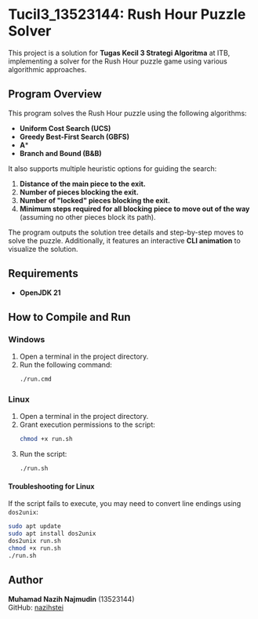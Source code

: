 # Tucil3_13523144: Rush Hour Puzzle Solver

This project is a solution for **Tugas Kecil 3 Strategi Algoritma** at ITB, implementing a solver for the Rush Hour puzzle game using various algorithmic approaches.

## Program Overview
This program solves the Rush Hour puzzle using the following algorithms:
- **Uniform Cost Search (UCS)**
- **Greedy Best-First Search (GBFS)**
- **A***
- **Branch and Bound (B&B)**

It also supports multiple heuristic options for guiding the search:
1. **Distance of the main piece to the exit.**
2. **Number of pieces blocking the exit.**
3. **Number of "locked" pieces blocking the exit.**
4. **Minimum steps required for all blocking piece to move out of the way** (assuming no other pieces block its path).

The program outputs the solution tree details and step-by-step moves to solve the puzzle. Additionally, it features an interactive **CLI animation** to visualize the solution.

## Requirements
- **OpenJDK 21**

## How to Compile and Run
### Windows
1. Open a terminal in the project directory.
2. Run the following command:
   ```bash
   ./run.cmd
   ```

### Linux
1. Open a terminal in the project directory.
2. Grant execution permissions to the script:
   ```bash
   chmod +x run.sh
   ```
3. Run the script:
   ```bash
   ./run.sh
   ```

#### Troubleshooting for Linux
If the script fails to execute, you may need to convert line endings using `dos2unix`:
```bash
sudo apt update
sudo apt install dos2unix
dos2unix run.sh
chmod +x run.sh
./run.sh
```

## Author
**Muhamad Nazih Najmudin** (13523144)  
GitHub: [nazihstei](https://github.com/nazihstei)